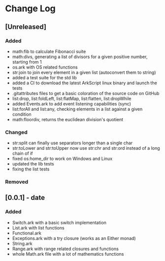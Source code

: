 # Change Log

## [Unreleased]
### Added
- math:fib to calculate Fibonacci suite
- math:divs, generating a list of divisors for a given positive number, starting from 1
- os.ark with OS related functions
- str:join to join every element in a given list (autoconvert them to string)
- added a test suite for the std lib
- added a CI to download the latest ArkScript linux binary and launch the tests
- .gitattributes files to get a basic coloration of the source code on GitHub
- list:drop, list:foldLeft, list:flatMap, list:flatten, list:dropWhile
- added Events.ark to add event listening capabilities (sync)
- list:forAll and list:any, checking elements in a list against a given condition
- math:floordiv, returns the euclidean division's quotient

### Changed
- str:split can finally use separators longer than a single char
- str:toLower and str:toUpper now use str:chr and str:ord instead of a long chain of if
- fixed os:home_dir to work on Windows and Linux
- updated the lib tests
- fixing the list tests

### Removed

## [0.0.1] - date
### Added
- Switch.ark with a basic switch implementation
- List.ark with list functions
- Functional.ark
- Exceptions.ark with a try closure (works as an Either monad)
- String.ark
- Range.ark with range related closures and functions
- whole Math.ark file with a lot of mathematics functions
